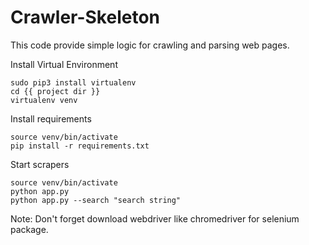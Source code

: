 # Crawler-Skeleton
This code provide simple logic for crawling and parsing web pages.

Install Virtual Environment

```
sudo pip3 install virtualenv
cd {{ project dir }}
virtualenv venv
```

Install requirements

```
source venv/bin/activate
pip install -r requirements.txt
```

Start scrapers

```
source venv/bin/activate
python app.py
python app.py --search "search string"
```

Note: Don't forget download webdriver like chromedriver for selenium package.